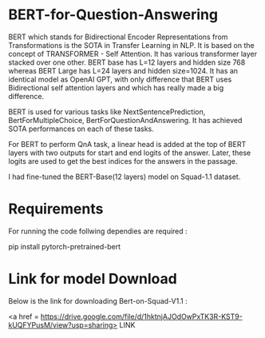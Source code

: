 # BERT-for-Question-Answering
BERT which stands for Bidirectional Encoder Representations from Transformations is the SOTA in Transfer Learning in NLP.
It is based on the concept of TRANSFORMER - Self Attention. It has various transformer layer stacked over one other.
BERT base has L=12 layers and hidden size 768 whereas BERT Large has L=24 layers and hidden size=1024. It has an identical model as OpenAI GPT, with only difference that BERT uses Bidirectional self attention layers and which has really made a big difference. 

BERT is used for various tasks like NextSentencePrediction, BertForMultipleChoice, BertForQuestionAndAnswering. It has achieved SOTA performances on each of these tasks. 

For BERT to perform QnA task, a linear head is added at the top of BERT layers with two outputs for start and end logits of the answer. Later, these logits are used to get the best indices for the answers in the passage. 

I had fine-tuned the BERT-Base(12 layers) model on Squad-1.1 dataset. 






# Requirements
For running the code follwing dependies are required :

pip install pytorch-pretrained-bert

# Link for model Download
Below is the link for downloading Bert-on-Squad-V1.1 :

<a href = https://drive.google.com/file/d/1hktnjAJOdOwPxTK3R-KST9-kUQFYPusM/view?usp=sharing> LINK </a>


